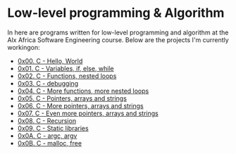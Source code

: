 # **Low-level programming & Algorithm**                                        
In here are programs written for low-level programming and algorithm at the Alx Africa Software Engineering course. Below are the projects I'm currently workingon:
 - [0x00. C - Hello, World](https://github.com/KingDee715/alx-low_level_programming/tree/main/0x00-hello_world)
 - [0x01. C - Variables, if, else, while](https://github.com/KingDee715/alx-low_level_programming/tree/main/0x01-variables_if_else_while)
 - [0x02. C - Functions, nested loops](https://github.com/KingDee715/alx-low_level_programming/tree/main/0x02-functions_nested_loops)
 - [0x03. C - debugging](https://github.com/KingDee715/alx-low_level_programming/tree/main/0x03-debugging)
 - [ 0x04. C - More functions, more nested loops](https://github.com/KingDee715/alx-low_level_programming/tree/main/0x04-more_functions_nested_loops)
 - [0x05. C - Pointers, arrays and strings](https://github.com/KingDee715/alx-low_level_programming/tree/main/0x05-pointers_arrays_strings)
 - [0x06. C - More pointers, arrays and strings](https://github.com/KingDee715/alx-low_level_programming/tree/main/0x06-pointers_arrays_strings)
 - [0x07. C - Even more pointers, arrays and strings](https://github.com/KingDee715/alx-low_level_programming/tree/main/0x07-pointers_arrays_strings)
 - [0x08. C - Recursion](https://github.com/KingDee715/alx-low_level_programming/tree/main/0x08-recursion)
 - [0x09. C - Static libraries](https://github.com/KingDee715/alx-low_level_programming/tree/main/0x09-static_libraries)
 - [0x0A. C - argc, argv](https://github.com/KingDee715/alx-low_level_programming/tree/main/0x0A-argc_argv)
 - [0x0B. C - malloc, free]()
